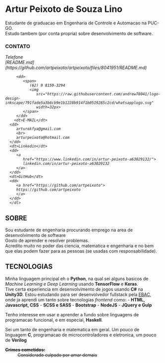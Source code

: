 <link 
   rel="stylesheet"
   href="./md-style.css">

# Artur Peixoto de Souza Lino

<section>
   <p
      id="summary">
      Estudante de graduacao em Engenharia de Controle e Automacao na PUC-GO. <br>
      Estudo tambem (por conta propria) sobre desenvolvimento de software. 
      </p>
</section>

<section>
   <h3>CONTATO</h3>
   <address>
      <dl>
         <dt>Telefone</dt>[README.md](https://github.com/artpeixoto/artpeixoto/files/8041951/README.md)

         <dd> 
            <span> 
               (62) 9 8159-3294 
               <img 
                  src="https://raw.githubusercontent.com/andrew78041/logo-design-inkscape/791fade5a3b6cb9e1b1228b914f1b0519285c2cd/whatsapplogo.svg" 
                  width=32px>                  
            </span>
         </dd>
        <dt>E-MAIL</dt>
      <dd>
         arturokfya@gmail.com
         <br> 
         arturpeixoto@hotmail.com
      </dd>
      <dt>Linkedin</dt> 
      <dd>
         <a 
            href="https://www.linkedin.com/in/artur-peixoto-a63029132/">
            linkedin.com/in/artur-peixoto-a63029132
         </a>
      </dd>
      <dt>GitHub</dt> 
      <dd>
         <a href="https://github.com/artpeixoto">
         https://github.com/artpeixoto
         </a>
      </dd>
      </dl>
   </address>
</section>

<section>
   <h2>SOBRE</h2>
   <article>
      Sou estudante de engenharia procurando emprego na area de desenvolvimento de software
      <br>
      Gosto de aprender e resolver problemas. 
      <br>
      Acredito muito no poder das ciencia, matematica e engenharia e no bem que elas podem fazer para as pessoas (se usadas com responsabilidade).
   </article>
</section>

<section>
<h2>TECNOLOGIAS</h2>
<article>

<p>Minha linguagem principal eh o <b>Python</b>, na qual sei alguns basicos de <i>Machine Learning e Deep Learning</i> usando <b>TensorFlow</b> e <b>Keras</b>. <br>
Tive certa experiencia em desenvolvimento de jogos usando <b>C#</b> na <b>Unity3D</b>.  
Estou estudando para ser desenvolvedor fullstack pela <a href="ebaconline.com"> EBAC</a>, onde ja aprendi um tanto sobre tecnologias <i>frontend</i> como: 
  -  <b>HTML, Javascript, CSS</b>
  - <b> SCSS e SASS </b>
  - <b> Bootstrap</b>
  -  <b>NodeJS</b> 
  - <b> JQuery e Gulp </b>

Tenho interesse em usar e aprender a fundo sobre linguagens de programacao funcional, e em especial, <b> Haskell</b>.

Sei um tanto de engenharia e matematica em geral. Um pouco de linguagem <b>C</b>, programacao de microcontroladores e eletronica, um pouco de <b>Verilog</b>
   </p>
</article>

</section>
   <dt><del><b>Crimes cometidos:</b></del></dt><dd><del>Considerado culpado por amar demais</del></dd></dl>
</mark>
   
